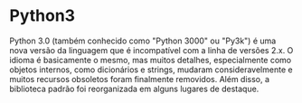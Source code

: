 # Python3
Python 3.0 (também conhecido como "Python 3000" ou "Py3k") é uma nova
versão da linguagem que é incompatível com a linha de versões 2.x.
O idioma é basicamente o mesmo, mas muitos detalhes, especialmente como
objetos internos, como dicionários e strings, mudaram consideravelmente
e muitos recursos obsoletos foram finalmente removidos. Além disso, a
biblioteca padrão foi reorganizada em alguns lugares de destaque.
